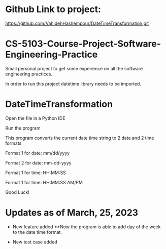# Github Link to project:
https://github.com/VahidehHashempour/DateTimeTransformation.git
# CS-5103-Course-Project-Software-Engineering-Practice
Small personal project to get some experience on all the software engineering practices.

In order to run this project datetime library needs to be imported.
# DateTimeTransformation
Open the file in a Python IDE

Run the program

This program converts the current date time string to 2 date and 2 time formats

Format 1 for date: mm/dd/yyyy

Format 2 for date: mm-dd-yyyy

Format 1 for time: HH:MM:SS

Format 1 for time: HH:MM:SS AM/PM

Good Luck!

# Updates as of March, 25, 2023
* New feature added
**Now the program is able to add day of the week to the date time format.

* New test case added
